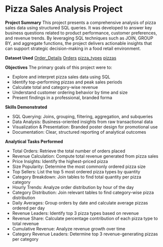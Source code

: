 # Pizza Sales Analysis Project
**Project Summary**
This project presents a comprehensive analysis of pizza sales data using structured SQL queries. It was developed to answer key business questions related to product performance, customer preferences, and revenue trends. By leveraging SQL techniques such as JOIN, GROUP BY, and aggregate functions, the project delivers actionable insights that can support strategic decision-making in a food retail environment.

**Dataset Used**
<a href="https://github.com/AHMADALI200/Pizza-Sales-Analysis-SQL-/blob/main/order_details.csv">Order_Details<a/></n>
<a href="https://github.com/AHMADALI200/Pizza-Sales-Analysis-SQL-/blob/main/orders.csv">Orders<a/></n>
<a href="https://github.com/AHMADALI200/Pizza-Sales-Analysis-SQL-/blob/main/pizza_types.csv">pizza_types<a/></n>
<a href="https://github.com/AHMADALI200/Pizza-Sales-Analysis-SQL-/blob/main/pizzas.csv">pizzas<a/>

**Objectives**
The primary goals of this project were to:
- Explore and interpret pizza sales data using SQL
- Identify top-performing pizzas and peak sales periods
- Calculate total and category-wise revenue
- Understand customer ordering behavior by time and size
- Present findings in a professional, branded forma

**Skills Demonstrated**
- SQL Querying: Joins, grouping, filtering, aggregation, and subqueries
- Data Analysis: Business-oriented insights from raw transactional data
- Visualization & Presentation: Branded poster design for promotional use
- Documentation: Clear, structured reporting of analytical outcomes

**Analytical Tasks Performed**
- Total Orders: Retrieve the total number of orders placed
- Revenue Calculation: Compute total revenue generated from pizza sales
- Price Insights: Identify the highest-priced pizza
- Size Popularity: Determine the most commonly ordered pizza size
- Top Sellers: List the top 5 most ordered pizza types by quantity
- Category Breakdown: Join tables to find total quantity per pizza category
- Hourly Trends: Analyze order distribution by hour of the day
- Category Distribution: Join relevant tables to find category-wise pizza distribution
- Daily Averages: Group orders by date and calculate average pizzas ordered per day
- Revenue Leaders: Identify top 3 pizza types based on revenue
- Revenue Share: Calculate percentage contribution of each pizza type to total revenue
- Cumulative Revenue: Analyze revenue growth over time
- Category Revenue Leaders: Determine top 3 revenue-generating pizzas per category





